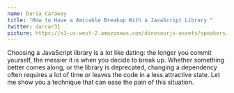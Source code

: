```yaml
---
name: Daria Caraway
title: "How to Have a Amicable Breakup With a JavaScript Library "
twitter: darcar31
picture: https://s3-us-west-2.amazonaws.com/dinosaurjs-assets/speakers/darcar31.jpg
---
```


Choosing a JavaScript library is a lot like dating: the longer you commit yourself, the messier it is when you decide to break up. Whether something better comes along, or the library is deprecated, changing a dependency often requires a lot of time or leaves the code in a less attractive state. Let me show you a technique that can ease the pain of this situation. 